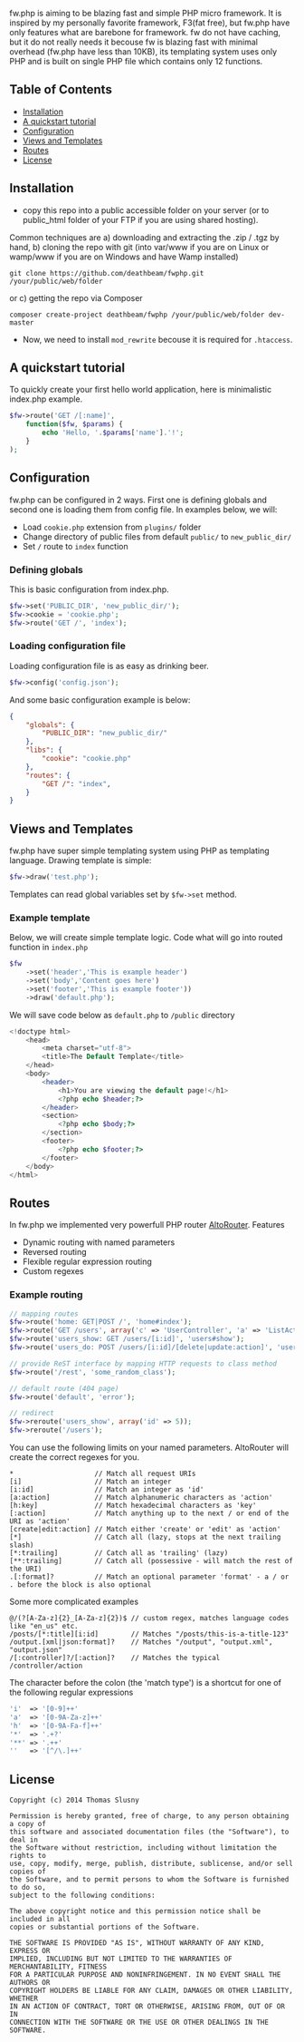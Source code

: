 fw.php is aiming to be blazing fast and simple PHP micro framework. It is inspired by my personally favorite framework, F3(fat free), but
fw.php have only features what are barebone for framework. fw do not have caching, but it do not really needs it 
becouse fw is blazing fast with minimal overhead (fw.php have less than 10KB), its templating system uses only PHP
and is built on single PHP file which contains only 12 functions.

## Table of Contents
* [Installation](#installation)
* [A quickstart tutorial](#a-quickstart-tutorial)
* [Configuration](#configuration)
* [Views and Templates](#views-and-templates)
* [Routes](#routes)
* [License](#license)

## Installation

* copy this repo into a public accessible folder on your server (or to public_html folder of your FTP if you are using shared hosting).

Common techniques are a) downloading and extracting the .zip / .tgz by hand, b) cloning the repo with git (into var/www if you are on Linux or wamp/www if you are on Windows and have Wamp installed)
```
git clone https://github.com/deathbeam/fwphp.git /your/public/web/folder
```
or c) getting the repo via Composer
```
composer create-project deathbeam/fwphp /your/public/web/folder dev-master
```
* Now, we need to install `mod_rewrite` becouse it is required for `.htaccess`.

## A quickstart tutorial

To quickly create your first hello world application, here is minimalistic index.php example.
```php
$fw->route('GET /[:name]',
	function($fw, $params) {
		echo 'Hello, '.$params['name'].'!';
	}
);
```

## Configuration
fw.php can be configured in 2 ways. First one is defining globals and second one is loading them from config file.
In examples below, we will:
* Load `cookie.php` extension from `plugins/` folder
* Change directory of public files from default `public/` to `new_public_dir/`
* Set `/` route to `index` function

### Defining globals
This is basic configuration from index.php. 
```php
$fw->set('PUBLIC_DIR', 'new_public_dir/');
$fw->cookie = 'cookie.php';
$fw->route('GET /', 'index');
```

### Loading configuration file
Loading configuration file is as easy as drinking beer.
```php
$fw->config('config.json');
```
And some basic configuration example is below:
```JSON
{
	"globals": {
		"PUBLIC_DIR": "new_public_dir/"
	},
	"libs": {
		"cookie": "cookie.php"
	},
	"routes": {
		"GET /": "index",
	}
}
```

## Views and Templates
fw.php have super simple templating system using PHP as templating language.
Drawing template is simple:
```php
$fw->draw('test.php');
```
Templates can read global variables set by `$fw->set` method.

### Example template
Below, we will create simple template logic.
Code what will go into routed function in `index.php`
```php
$fw
	->set('header','This is example header')
	->set('body','Content goes here')
	->set('footer','This is example footer'))
	->draw('default.php');
```
We will save code below as `default.php` to `/public` directory
```php
<!doctype html>
	<head>
		<meta charset="utf-8">
		<title>The Default Template</title>
	</head>
	<body>
		<header>
			<h1>You are viewing the default page!</h1>
			<?php echo $header;?>
		</header>
		<section>
			<?php echo $body;?>
		</section>
		<footer>
			<?php echo $footer;?>
		</footer>
	</body>
</html>
```
## Routes
In fw.php we implemented very powerfull PHP router [AltoRouter](https://github.com/dannyvankooten/AltoRouter). Features
* Dynamic routing with named parameters
* Reversed routing
* Flexible regular expression routing
* Custom regexes

### Example routing
```php
// mapping routes
$fw->route('home: GET|POST /', 'home#index');
$fw->route('GET /users', array('c' => 'UserController', 'a' => 'ListAction'));
$fw->route('users_show: GET /users/[i:id]', 'users#show');
$fw->route('users_do: POST /users/[i:id]/[delete|update:action]', 'usersController#doAction');

// provide ReST interface by mapping HTTP requests to class method
$fw->route('/rest', 'some_random_class');

// default route (404 page)
$fw->route('default', 'error');

// redirect
$fw->reroute('users_show', array('id' => 5));
$fw->reroute('/users');
```
You can use the following limits on your named parameters. AltoRouter will create the correct regexes for you.
```
*                    // Match all request URIs
[i]                  // Match an integer
[i:id]               // Match an integer as 'id'
[a:action]           // Match alphanumeric characters as 'action'
[h:key]              // Match hexadecimal characters as 'key'
[:action]            // Match anything up to the next / or end of the URI as 'action'
[create|edit:action] // Match either 'create' or 'edit' as 'action'
[*]                  // Catch all (lazy, stops at the next trailing slash)
[*:trailing]         // Catch all as 'trailing' (lazy)
[**:trailing]        // Catch all (possessive - will match the rest of the URI)
.[:format]?          // Match an optional parameter 'format' - a / or . before the block is also optional
```
Some more complicated examples
```
@/(?[A-Za-z]{2}_[A-Za-z]{2})$ // custom regex, matches language codes like "en_us" etc.
/posts/[*:title][i:id]        // Matches "/posts/this-is-a-title-123"
/output.[xml|json:format]?    // Matches "/output", "output.xml", "output.json"
/[:controller]?/[:action]?    // Matches the typical /controller/action 
```
The character before the colon (the 'match type') is a shortcut for one of the following regular expressions
```php
'i'  => '[0-9]++'
'a'  => '[0-9A-Za-z]++'
'h'  => '[0-9A-Fa-f]++'
'*'  => '.+?'
'**' => '.++'
''   => '[^/\.]++'
```

## License
```
Copyright (c) 2014 Thomas Slusny

Permission is hereby granted, free of charge, to any person obtaining a copy of
this software and associated documentation files (the "Software"), to deal in
the Software without restriction, including without limitation the rights to
use, copy, modify, merge, publish, distribute, sublicense, and/or sell copies of
the Software, and to permit persons to whom the Software is furnished to do so,
subject to the following conditions:

The above copyright notice and this permission notice shall be included in all
copies or substantial portions of the Software.

THE SOFTWARE IS PROVIDED "AS IS", WITHOUT WARRANTY OF ANY KIND, EXPRESS OR
IMPLIED, INCLUDING BUT NOT LIMITED TO THE WARRANTIES OF MERCHANTABILITY, FITNESS
FOR A PARTICULAR PURPOSE AND NONINFRINGEMENT. IN NO EVENT SHALL THE AUTHORS OR
COPYRIGHT HOLDERS BE LIABLE FOR ANY CLAIM, DAMAGES OR OTHER LIABILITY, WHETHER
IN AN ACTION OF CONTRACT, TORT OR OTHERWISE, ARISING FROM, OUT OF OR IN
CONNECTION WITH THE SOFTWARE OR THE USE OR OTHER DEALINGS IN THE SOFTWARE.
```